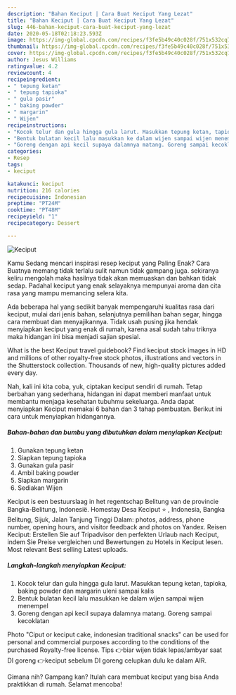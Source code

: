 ```yaml
---
description: "Bahan Keciput | Cara Buat Keciput Yang Lezat"
title: "Bahan Keciput | Cara Buat Keciput Yang Lezat"
slug: 446-bahan-keciput-cara-buat-keciput-yang-lezat
date: 2020-05-18T02:18:23.593Z
image: https://img-global.cpcdn.com/recipes/f3fe5b49c40c028f/751x532cq70/keciput-foto-resep-utama.jpg
thumbnail: https://img-global.cpcdn.com/recipes/f3fe5b49c40c028f/751x532cq70/keciput-foto-resep-utama.jpg
cover: https://img-global.cpcdn.com/recipes/f3fe5b49c40c028f/751x532cq70/keciput-foto-resep-utama.jpg
author: Jesus Williams
ratingvalue: 4.2
reviewcount: 4
recipeingredient:
- " tepung ketan"
- " tepung tapioka"
- " gula pasir"
- " baking powder"
- " margarin"
- " Wijen"
recipeinstructions:
- "Kocok telur dan gula hingga gula larut. Masukkan tepung ketan, tapioka, baking powder dan margarin uleni sampai kalis"
- "Bentuk bulatan kecil lalu masukkan ke dalam wijen sampai wijen menempel"
- "Goreng dengan api kecil supaya dalamnya matang. Goreng sampai kecoklatan"
categories:
- Resep
tags:
- keciput

katakunci: keciput 
nutrition: 216 calories
recipecuisine: Indonesian
preptime: "PT24M"
cooktime: "PT48M"
recipeyield: "1"
recipecategory: Dessert

---
```



![Keciput](https://img-global.cpcdn.com/recipes/f3fe5b49c40c028f/751x532cq70/keciput-foto-resep-utama.jpg)

Kamu Sedang mencari inspirasi resep keciput yang Paling Enak? Cara Buatnya memang tidak terlalu sulit namun tidak gampang juga. sekiranya keliru mengolah maka hasilnya tidak akan memuaskan dan bahkan tidak sedap. Padahal keciput yang enak selayaknya mempunyai aroma dan cita rasa yang mampu memancing selera kita.

Ada beberapa hal yang sedikit banyak mempengaruhi kualitas rasa dari keciput, mulai dari jenis bahan, selanjutnya pemilihan bahan segar, hingga cara membuat dan menyajikannya. Tidak usah pusing jika hendak menyiapkan keciput yang enak di rumah, karena asal sudah tahu triknya maka hidangan ini bisa menjadi sajian spesial.

What is the best Keciput travel guidebook? Find keciput stock images in HD and millions of other royalty-free stock photos, illustrations and vectors in the Shutterstock collection. Thousands of new, high-quality pictures added every day.


Nah, kali ini kita coba, yuk, ciptakan keciput sendiri di rumah. Tetap berbahan yang sederhana, hidangan ini dapat memberi manfaat untuk membantu menjaga kesehatan tubuhmu sekeluarga. Anda dapat menyiapkan Keciput memakai 6 bahan dan 3 tahap pembuatan. Berikut ini cara untuk menyiapkan hidangannya.

<!--inarticleads1-->

##### Bahan-bahan dan bumbu yang dibutuhkan dalam menyiapkan Keciput:

1. Gunakan  tepung ketan
1. Siapkan  tepung tapioka
1. Gunakan  gula pasir
1. Ambil  baking powder
1. Siapkan  margarin
1. Sediakan  Wijen


Keciput is een bestuurslaag in het regentschap Belitung van de provincie Bangka-Belitung, Indonesië. Homestay Desa Keciput ⭐ , Indonesia, Bangka Belitung, Sijuk, Jalan Tanjung Tinggi Dalam: photos, address, phone number, opening hours, and visitor feedback and photos on Yandex. Reisen Keciput: Erstellen Sie auf Tripadvisor den perfekten Urlaub nach Keciput, indem Sie Preise vergleichen und Bewertungen zu Hotels in Keciput lesen. Most relevant Best selling Latest uploads. 

<!--inarticleads2-->

##### Langkah-langkah menyiapkan Keciput:

1. Kocok telur dan gula hingga gula larut. Masukkan tepung ketan, tapioka, baking powder dan margarin uleni sampai kalis
1. Bentuk bulatan kecil lalu masukkan ke dalam wijen sampai wijen menempel
1. Goreng dengan api kecil supaya dalamnya matang. Goreng sampai kecoklatan


Photo &#34;Ciput or keciput cake, indonesian traditional snacks&#34; can be used for personal and commercial purposes according to the conditions of the purchased Royalty-free license. Tips 👉biar wijen tidak lepas/ambyar saat DI goreng 👉keciput sebelum DI goreng celupkan dulu ke dalam AIR. 

Gimana nih? Gampang kan? Itulah cara membuat keciput yang bisa Anda praktikkan di rumah. Selamat mencoba!
